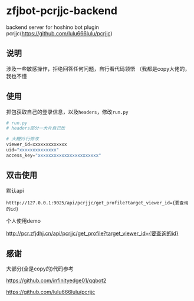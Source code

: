 # zfjbot-pcrjjc-backend

backend server for hoshino bot plugin pcrjjc(https://github.com/lulu666lulu/pcrjjc)

## 说明

涉及一些敏感操作，拒绝回答任何问题，自行看代码领悟
（我都是copy大佬的，我也不懂

## 使用

抓包获取自己的登录信息，以及`headers`，修改`run.py`

``` python
# run.py
# headers部分一大片自己改

# 大概95行修改
viewer_id=xxxxxxxxxxxxx
uid="xxxxxxxxxxxxxx"
access_key="xxxxxxxxxxxxxxxxxxxxxxx"
```

## 双击使用

默认api

``` url
htttp://127.0.0.1:9025/api/pcrjjc/get_profile?target_viewer_id={要查询的id}
```

个人使用demo

<http://pcr.zfjdhj.cn/api/pcrjjc/get_profile?target_viewer_id={要查询的id}>

## 感谢

大部分(全是copy的)代码参考

<https://github.com/infinityedge01/qqbot2>

<https://github.com/lulu666lulu/pcrjjc>
